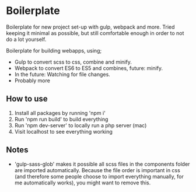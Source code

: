 # Boilerplate
Boilerplate for new project set-up with gulp, webpack and more.
Tried keeping it minimal as possible, but still comfortable enough in order to not do a lot yourself.

Boilerplate for building webapps, using;
* Gulp to convert scss to css, combine and minify.
* Webpack to convert ES6 to ES5 and combines, future: minify.
* In the future: Watching for file changes.
* Probably more

## How to use
1. Install all packages by running 'npm i'
2. Run 'npm run build' to build everything
3. Run 'npm dev-server' to locally run a php server (mac)
4. Visit localhost to see everything working

## Notes
- 'gulp-sass-glob' makes it possible all scss files in the components folder are imported automatically. Because the file order is important in css (and therefore some people choose to import everything manually, for me automatically works), you might want to remove this.
